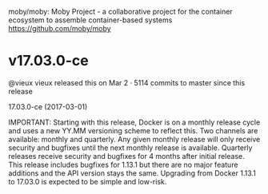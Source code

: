 

moby/moby: Moby Project - a collaborative project for the container ecosystem to assemble container-based systems 
https://github.com/moby/moby



# v17.03.0-ce 

@vieux vieux released this on Mar 2 ·  5114 commits to master since this release 


17.03.0-ce (2017-03-01)

IMPORTANT: Starting with this release, Docker is on a monthly release cycle and uses a
 new YY.MM versioning scheme to reflect this. Two channels are available: monthly and quarterly.
 Any given monthly release will only receive security and bugfixes until the next monthly
 release is available. Quarterly releases receive security and bugfixes for 4 months after
 initial release. This release includes bugfixes for 1.13.1 but
 there are no major feature additions and the API version stays the same.
 Upgrading from Docker 1.13.1 to 17.03.0 is expected to be simple and low-risk.
